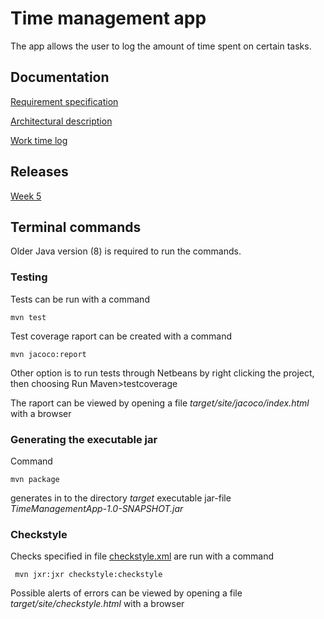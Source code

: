 # Time management app

The app allows the user to log the amount of time spent on certain tasks. 


## Documentation

[Requirement specification](https://github.com/riiraty/ot-harjoitustyo/blob/master/dokumentointi/requirement_specification.md)

[Architectural description](https://github.com/riiraty/ot-harjoitustyo/blob/master/dokumentointi/architecture.md)

[Work time log](https://github.com/riiraty/ot-harjoitustyo/blob/master/dokumentointi/work_time_log.md)


## Releases

[Week 5]() 


## Terminal commands

Older Java version (8) is required to run the commands.


### Testing

Tests can be run with a command

```
mvn test
```

Test coverage raport can be created with a command 

```
mvn jacoco:report
```

Other option is to run tests through Netbeans by right clicking the project, then choosing Run Maven>testcoverage

The raport can be viewed by opening a file _target/site/jacoco/index.html_ with a browser


### Generating the executable jar 

Command

```
mvn package
```

generates in to the directory _target_ executable jar-file _TimeManagementApp-1.0-SNAPSHOT.jar_


### Checkstyle

Checks specified in file [checkstyle.xml](https://github.com/riiraty/ot-harjoitustyo/blob/master/checkstyle.xml) are run with a command

```
 mvn jxr:jxr checkstyle:checkstyle
```

Possible alerts of errors can be viewed by opening a file _target/site/checkstyle.html_ with a browser

